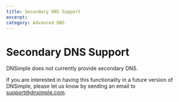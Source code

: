 ```yaml
---
title: Secondary DNS Support
excerpt: 
category: Advanced DNS
---
```


# Secondary DNS Support

DNSimple does not currently provide secondary DNS.

If you are interested in having this functionality in a future version of DNSimple, please let us know by sending an email to support@dnsimple.com.
